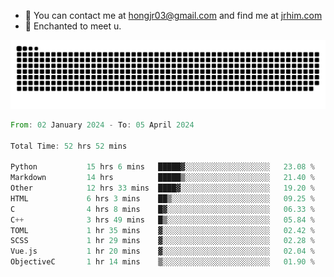 - 📧 You can contact me at hongjr03@gmail.com and find me at [jrhim.com](https://jrhim.com/)
- 💜 Enchanted to meet u.

![snake_animation](https://raw.githubusercontent.com/hongjr03/hongjr03/output/github-contribution-grid-snake.svg)

<!--START_SECTION:waka-->

```rust
From: 02 January 2024 - To: 05 April 2024

Total Time: 52 hrs 52 mins

Python           15 hrs 6 mins   █████▓░░░░░░░░░░░░░░░░░░░   23.08 %
Markdown         14 hrs          █████▒░░░░░░░░░░░░░░░░░░░   21.40 %
Other            12 hrs 33 mins  ████▓░░░░░░░░░░░░░░░░░░░░   19.20 %
HTML             6 hrs 3 mins    ██▒░░░░░░░░░░░░░░░░░░░░░░   09.25 %
C                4 hrs 8 mins    █▓░░░░░░░░░░░░░░░░░░░░░░░   06.33 %
C++              3 hrs 49 mins   █▒░░░░░░░░░░░░░░░░░░░░░░░   05.84 %
TOML             1 hr 35 mins    ▓░░░░░░░░░░░░░░░░░░░░░░░░   02.42 %
SCSS             1 hr 29 mins    ▓░░░░░░░░░░░░░░░░░░░░░░░░   02.28 %
Vue.js           1 hr 20 mins    ▓░░░░░░░░░░░░░░░░░░░░░░░░   02.04 %
ObjectiveC       1 hr 14 mins    ▒░░░░░░░░░░░░░░░░░░░░░░░░   01.90 %
```

<!--END_SECTION:waka-->
